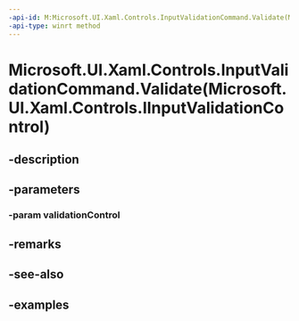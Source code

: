 ```yaml
---
-api-id: M:Microsoft.UI.Xaml.Controls.InputValidationCommand.Validate(Microsoft.UI.Xaml.Controls.IInputValidationControl)
-api-type: winrt method
---
```


# Microsoft.UI.Xaml.Controls.InputValidationCommand.Validate(Microsoft.UI.Xaml.Controls.IInputValidationControl)

<!--
public void Validate (Microsoft.UI.Xaml.Controls.IInputValidationControl validationControl);
-->


## -description

## -parameters

### -param validationControl

## -remarks

## -see-also

## -examples


